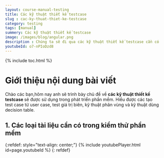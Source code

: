 ```yaml
---
layout: course-manual-testing
title: Các kỹ thuật thiết kế testcase
slug : cac-ky-thuat-thiet-ke-testcase
category: testing
tags: [manual]
summery: Các kỹ thuật thiết kế testcase
image: /images/blog/angular.png
description : Chúng ta sẽ đi qua các kỹ thuật thiết kế testcase cần có trong một dự án phần mềm. Hiều được các tạo test case từ user case, test giá trị biên, kỹ thuật phân vùng và kỹ thuật dùng decision table.
youtubeId: o7-nPIoDzd8
---
```


{% include toc.html %}

# **Giới thiệu nội dung bài viết**

Chào các bạn,hôm nay anh sẽ trình bày chủ đề về <b> các kỹ thuật thiết kế testcase </b> sẽ được sử dụng trong phát triển phần mềm. Hiều được các tạo test case từ user case, test giá trị biên, kỹ thuật phân vùng và kỹ thuật dùng decision table.


## **1. Các loại tài liệu cần có trong kiểm thử phần mềm**

{:refdef: style="text-align: center;"}
{% include youtubePlayer.html id=page.youtubeId %}
{: refdef}



